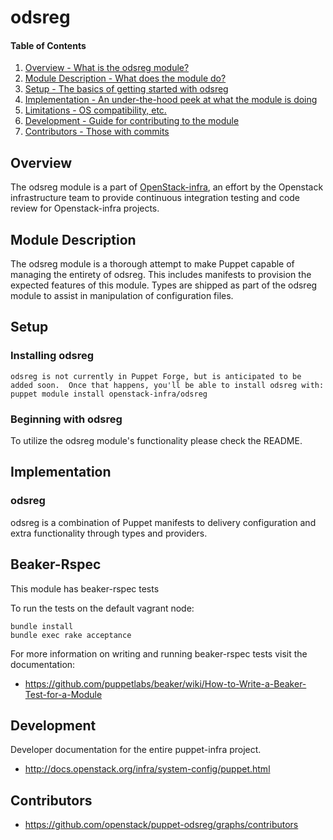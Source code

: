 odsreg
=======

#### Table of Contents

1. [Overview - What is the odsreg module?](#overview)
2. [Module Description - What does the module do?](#module-description)
3. [Setup - The basics of getting started with odsreg](#setup)
4. [Implementation - An under-the-hood peek at what the module is doing](#implementation)
5. [Limitations - OS compatibility, etc.](#limitations)
6. [Development - Guide for contributing to the module](#development)
7. [Contributors - Those with commits](#contributors)

Overview
--------

The odsreg module is a part of [OpenStack-infra](https://github.com/openstack-infra), an effort by the Openstack infrastructure team to provide continuous integration testing and code review for Openstack-infra projects.

Module Description
------------------

The odsreg module is a thorough attempt to make Puppet capable of managing the entirety of odsreg.  This includes manifests to provision the expected features of this module.  Types are shipped as part of the odsreg module to assist in manipulation of configuration files.

Setup
-----

### Installing odsreg

    odsreg is not currently in Puppet Forge, but is anticipated to be added soon.  Once that happens, you'll be able to install odsreg with:
    puppet module install openstack-infra/odsreg

### Beginning with odsreg

To utilize the odsreg module's functionality please check the README.

Implementation
--------------

### odsreg

odsreg is a combination of Puppet manifests to delivery configuration and extra functionality through types and providers.

Beaker-Rspec
------------

This module has beaker-rspec tests

To run the tests on the default vagrant node:

```shell
bundle install
bundle exec rake acceptance
```

For more information on writing and running beaker-rspec tests visit the documentation:

* https://github.com/puppetlabs/beaker/wiki/How-to-Write-a-Beaker-Test-for-a-Module

Development
-----------

Developer documentation for the entire puppet-infra project.

* http://docs.openstack.org/infra/system-config/puppet.html

Contributors
------------

* https://github.com/openstack/puppet-odsreg/graphs/contributors
